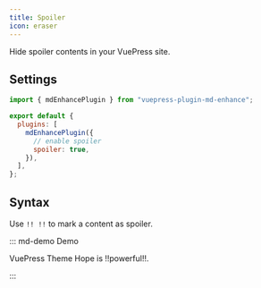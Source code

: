 ```yaml
---
title: Spoiler
icon: eraser
---
```


Hide spoiler contents in your VuePress site.

<!-- more -->

## Settings

```js {7} title=".vuepress/config.js"
import { mdEnhancePlugin } from "vuepress-plugin-md-enhance";

export default {
  plugins: [
    mdEnhancePlugin({
      // enable spoiler
      spoiler: true,
    }),
  ],
};
```

## Syntax

Use `!! !!` to mark a content as spoiler.

::: md-demo Demo

VuePress Theme Hope is !!powerful!!.

:::

